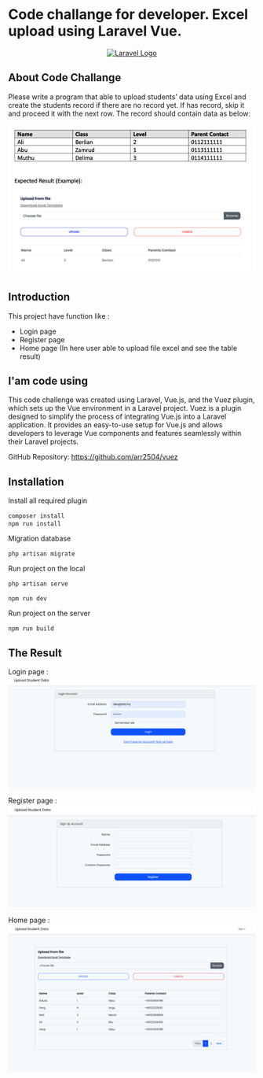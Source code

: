# Code challange for developer. Excel upload using Laravel Vue.


<p align="center"><a href="https://laravel.com" target="_blank"><img src="https://raw.githubusercontent.com/laravel/art/master/logo-lockup/5%20SVG/2%20CMYK/1%20Full%20Color/laravel-logolockup-cmyk-red.svg" width="400" alt="Laravel Logo"></a></p>

## About Code Challange

Please write a program that able to upload students’ data using Excel and create the students record if there are no record yet. If has record, skip it and proceed it with the next row.
The record should contain data as below:

<p align="center"><img src="https://github.com/arr2504/excel-upload/blob/main/storage/app/public/printscreen-code-challange.png?raw=true"></p>

## Introduction

This project have function like :

- Login page
- Register page
- Home page (In here user able to upload file excel and see the table result)

## I'am code using

This code challenge was created using Laravel, Vue.js, and the Vuez plugin, which sets up the Vue environment in a Laravel project.
Vuez is a plugin designed to simplify the process of integrating Vue.js into a Laravel application. It provides an easy-to-use setup for Vue.js and allows developers to leverage Vue components and features seamlessly within their Laravel projects.

GitHub Repository: https://github.com/arr2504/vuez

## Installation

Install all required plugin

```
composer install
npm run install
```

Migration database

```
php artisan migrate
```

Run project on the local
```
php artisan serve
```
```
npm run dev 
```

Run project on the server
```
npm run build 
```

## The Result

Login page : 
<img src="https://github.com/arr2504/excel-upload/blob/main/storage/app/public/login.png?raw=true">

Register page : 
<img src="https://github.com/arr2504/excel-upload/blob/main/storage/app/public/register.png?raw=true">

Home page : 
<img src="https://github.com/arr2504/excel-upload/blob/main/storage/app/public/home.png?raw=true">

